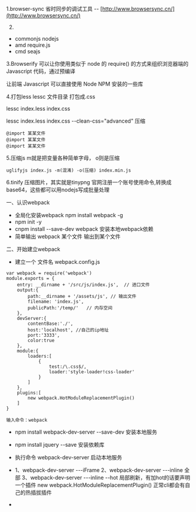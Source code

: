 1.browser-sync 省时同步的调试工具 -- [http://www.browsersync.cn/](http://www.browsersync.cn/)

2.

* commonjs  nodejs 
* amd  require.js
* cmd seajs

3.Browserify  可以让你使用类似于 node 的 require\(\) 的方式来组织浏览器端的 Javascript 代码，通过预编译

让前端 Javascript 可以直接使用 Node NPM 安装的一些库

4.打包less  lessc 文件目录  打包成.css

lessc index.less index.css

lessc index.less index.css --clean-css="advanced" 压缩

```
@import 某某文件
@import 某某文件
@import 某某文件
```

5.压缩js m就是把变量各种简单字母， o则是压缩

```
uglifyjs index.js -m(混淆) -o(压缩) index.min.js
```

6.tinify 压缩图片，其实就是tinypng 官网注册一个账号使用命令,转换成base64，这些都可以用nodejs写成批量处理

一、认识webpack

* 全局化安装webpack  npm install webpack -g
* npm init -y
* cnpm install --save-dev webpack  安装本地webpack依赖
* 简单输出 webpack 某个文件 输出到某个文件

二、开始建立webpack

* 建立一个 文件名 webpack.config.js

```
var webpack = require('webpack')
module.exports = {
    entry: __dirname + '/src/js/index.js',  // 进口文件
    output:{
        path:__dirname + '/assets/js', // 输出文件
        filename: 'index.js',
        publicPath:'/temp/'   // 内存空间
    },
    devServer:{
        contentBase:'./',
        host:'localhost', //自己的ip地址
        port:'3333',
        color:true
    },
    module:{
        loaders:[
            {
                test:/\.css$/,
                loader:'style-loader!css-loader'
            }
        ]
    },
    plugins:[
        new webpack.HotModuleReplacementPlugin()
    ]
}

输入命令：webpack
```

* npm install webpack-dev-server --save-dev   安装本地服务
* npm install jquery --save  安装依赖库

* 执行命令  webpack-dev-server  启动本地服务

* 1、webpack-dev-server ---iFrame  2、webpack-dev-server ---inline 全部  3、webpack-dev-server ---inline --hot 局部刷新，有加hot的话要声明一个插件 new webpack.HotModuleReplacementPlugin\(\)  正常cli都会有自己的热插拔插件

* 


